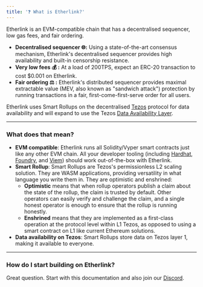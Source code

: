 ```yaml
---
title: '❓ What is Etherlink?'
---
```


Etherlink is an EVM-compatible chain that has a decentralised sequencer, low gas fees, and fair ordering.

* **Decentralised sequencer 🌐:** Using a state-of-the-art consensus mechanism, Etherlink's decentralised sequencer provides high availability and built-in censorship resistance.
* **Very low fees 💰 :** At a load of 200TPS, expect an ERC-20 transaction to cost $0.001 on Etherlink.
* **Fair ordering ⚖️ :** Etherlink's distributed sequencer provides maximal extractable value (MEV, also known as "sandwich attack") protection by running transactions in a fair, first-come-first-serve order for all users.

Etherlink uses Smart Rollups on the decentralised [Tezos](https://tezos.com) protocol for data availability and will expand to use the Tezos [Data Availability Layer](https://spotlight.tezos.com/data-availability-layer-dal-what-is-it-all-about/).

***

### What does that mean?

* **EVM compatible**: Etherlink runs all Solidity/Vyper smart contracts just like any other EVM chain. All your developer tooling (including [Hardhat](https://hardhat.org/), [Foundry](https://book.getfoundry.sh/), and [Viem](https://viem.sh)) should work out-of-the-box with Etherlink.
* **Smart Rollup**: Smart Rollups are Tezos's permissionless L2 scaling solution. They are WASM applications, providing versatility in what language you write them in. They are optimistic and enshrined:
  * **Optimistic** means that when rollup operators publish a claim about the state of the rollup, the claim is trusted by default. Other operators can easily verify and challenge the claim, and a single honest operator is enough to ensure that the rollup is running honestly.
  * **Enshrined** means that they are implemented as a first-class operation at the protocol level within L1 Tezos, as opposed to using a smart contract on L1 like current Ethereum solutions.
* **Data availability on Tezos**: Smart Rollups store data on Tezos layer 1, making it available to everyone.

***

### How do I start building on Etherlink?

Great question. Start with this documentation and also join our [Discord](https://discord.gg/etherlink).
